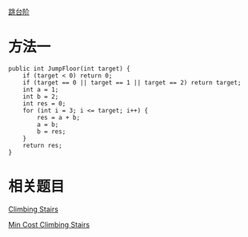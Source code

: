 [跳台阶](https://www.nowcoder.com/practice/8c82a5b80378478f9484d87d1c5f12a4?tpId=13&tqId=11161&tPage=1&rp=1&ru=/ta/coding-interviews&qru=/ta/coding-interviews/question-ranking&from=cyc_github) 

# 方法一

    public int JumpFloor(int target) {
        if (target < 0) return 0;
        if (target == 0 || target == 1 || target == 2) return target;
        int a = 1;
        int b = 2;
        int res = 0;
        for (int i = 3; i <= target; i++) {
            res = a + b;
            a = b;
            b = res;
        }
        return res;
    }

# 相关题目

[Climbing Stairs](https://leetcode.com/problems/climbing-stairs/)

[Min Cost Climbing Stairs](https://leetcode.com/problems/min-cost-climbing-stairs/)
